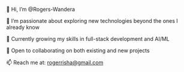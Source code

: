 👋 Hi, I’m @Rogers-Wandera

👀 I’m passionate about exploring new technologies beyond the ones I already know

🌱 Currently growing my skills in full-stack development and AI/ML

💞️ Open to collaborating on both existing and new projects

📫 Reach me at: rogerrisha@gmail.com

<!---
Rogers-Wandera/Rogers-Wandera is a ✨ special ✨ repository because its `README.md` (this file) appears on your GitHub profile.
You can click the Preview link to take a look at your changes.
--->

